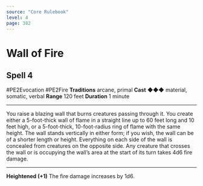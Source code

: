 ```yaml
---
source: "Core Rulebook"
level: 4
page: 382
---
```


# Wall of Fire
## Spell 4
#PE2Evocation #PE2Fire 
**Traditions** arcane, primal
**Cast** ◆◆◆ material, somatic, verbal
**Range** 120 feet
**Duration** 1 minute

-----
You raise a blazing wall that burns creatures passing through it. You create either a 5-foot-thick wall of flame in a straight line up to 60 feet long and 10 feet high, or a 5-foot-thick, 10-foot-radius ring of flame with the same height. The wall stands vertically in either form; if you wish, the wall can be of a shorter length or height. Everything on each side of the wall is concealed from creatures on the opposite side. Any creature that crosses the wall or is occupying the wall’s area at the start of its turn takes 4d6 fire damage.  

---
**Heightened (+1)** The fire damage increases by 1d6.